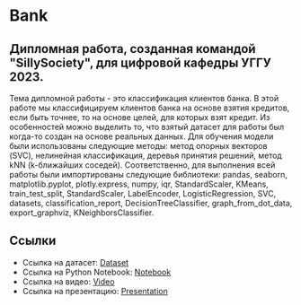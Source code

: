 # Bank
## Дипломная работа, созданная командой "SillySociety", для цифровой кафедры УГГУ 2023.
Тема дипломной работы - это классификация клиентов банка. В этой работе мы классифицируем клиентов банка на основе взятия кредитов, если быть точнее, то на основе целей, для которых взят кредит.
Из особенностей можно выделить то, что взятый датасет для работы был когда-то создан на основе реальных данных.
Для обучения модели были использованы следующие методы: метод опорных векторов (SVC), нелинейная классификация, деревья принятия решений, метод kNN (k-ближайших соседей).
Соответственно, для выполнения всей работы были импортированы следующие библиотеки: pandas, seaborn, matplotlib.pyplot, plotly.express, numpy, iqr, StandardScaler, KMeans, train_test_split, StandardScaler, LabelEncoder, LogisticRegression, SVC, datasets, classification_report, DecisionTreeClassifier, graph_from_dot_data, export_graphviz, KNeighborsClassifier.

## Ссылки
* Ссылка на датасет: [Dataset](/sources/data.csv)
* Ссылка на Python Notebook: [Notebook](/sources/kyrs.ipynb)
* Ссылка на видео: [Video]([https://disk.yandex.ru/d/9G5Xs-eiCvrtCQ](https://disk.yandex.ru/d/9G5Xs-eiCvrtCQ/2023-06-05%2005-02-21.mkv))
* Ссылка на презентацию: [Presentation](/sources/pres.pptx)
